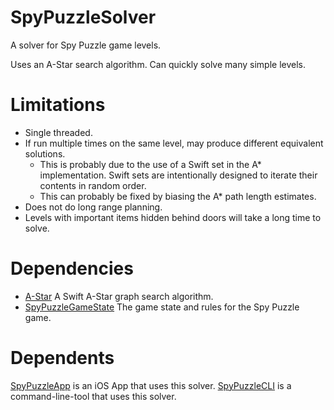 # SpyPuzzleSolver

A solver for Spy Puzzle game levels.

Uses an A-Star search algorithm. Can quickly solve many simple levels.

# Limitations

- Single threaded.
- If run multiple times on the same level, may produce different equivalent solutions.
  - This is probably due to the use of a Swift set in the A* implementation. Swift
    sets are intentionally designed to iterate their contents in random order.
  - This can probably be fixed by biasing the A* path length estimates.
- Does not do long range planning.
- Levels with important items hidden behind doors will take a long time to solve.

# Dependencies

- [A-Star](https://github.com/Dev1an/A-Star) A Swift A-Star graph search algorithm.
- [SpyPuzzleGameState](https://github.com/jackpal/SpyPuzzleGameState) The game state and rules for the
Spy Puzzle game.

# Dependents

[SpyPuzzleApp](https://github.com/jackpal/SpyPuzzleApp) is an iOS App that uses this solver. 
[SpyPuzzleCLI](https://github.com/jackpal/SpyPuzzleCLI) is a command-line-tool that uses this solver. 
